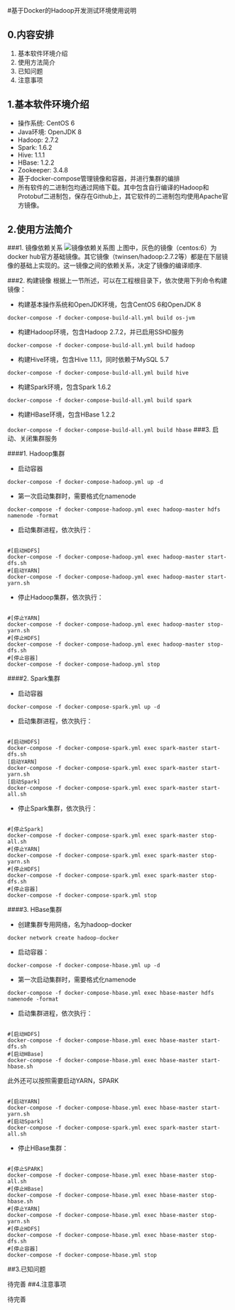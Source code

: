 #基于Docker的Hadoop开发测试环境使用说明

## 0.内容安排
1. 基本软件环境介绍
2. 使用方法简介
3. 已知问题
4. 注意事项

## 1.基本软件环境介绍

- 操作系统: CentOS 6
- Java环境: OpenJDK 8
- Hadoop: 2.7.2
- Spark: 1.6.2
- Hive: 1.1.1
- HBase: 1.2.2
- Zookeeper: 3.4.8
- 基于docker-compose管理镜像和容器，并进行集群的编排
- 所有软件的二进制包均通过网络下载。其中包含自行编译的Hadoop和Protobuf二进制包，保存在Github上，其它软件的二进制包均使用Apache官方镜像。

## 2.使用方法简介

###1. 镜像依赖关系
![镜像依赖关系图](https://github.com/ruoyu-chen/hadoop-docker/raw/master/arch.jpg "镜像依赖关系")
上图中，灰色的镜像（centos:6）为docker hub官方基础镜像。其它镜像（twinsen/hadoop:2.7.2等）都是在下层镜像的基础上实现的。这一镜像之间的依赖关系，决定了镜像的编译顺序.

###2. 构建镜像
根据上一节所述，可以在工程根目录下，依次使用下列命令构建镜像：
	
- 构建基本操作系统和OpenJDK环境，包含CentOS 6和OpenJDK 8
    
`docker-compose -f docker-compose-build-all.yml build os-jvm`

- 构建Hadoop环境，包含Hadoop 2.7.2，并已启用SSHD服务 

`docker-compose -f docker-compose-build-all.yml build hadoop`

- 构建Hive环境，包含Hive 1.1.1，同时依赖于MySQL 5.7

`docker-compose -f docker-compose-build-all.yml build hive`

- 构建Spark环境，包含Spark 1.6.2

`docker-compose -f docker-compose-build-all.yml build spark`

- 构建HBase环境，包含HBase 1.2.2

`docker-compose -f docker-compose-build-all.yml build hbase`
###3. 启动、关闭集群服务

####1. Hadoop集群

- 启动容器
    
<pre><code>docker-compose -f docker-compose-hadoop.yml up -d</code></pre>
	
- 第一次启动集群时，需要格式化namenode

<pre><code>docker-compose -f docker-compose-hadoop.yml exec hadoop-master hdfs namenode -format</code></pre>

- 启动集群进程，依次执行：

<pre><code>
#[启动HDFS]
docker-compose -f docker-compose-hadoop.yml exec hadoop-master start-dfs.sh
#[启动YARN]
docker-compose -f docker-compose-hadoop.yml exec hadoop-master start-yarn.sh
</code></pre>

- 停止Hadoop集群，依次执行：

<pre><code>
#[停止YARN]
docker-compose -f docker-compose-hadoop.yml exec hadoop-master stop-yarn.sh
#[停止HDFS]
docker-compose -f docker-compose-hadoop.yml exec hadoop-master stop-dfs.sh
#[停止容器]
docker-compose -f docker-compose-hadoop.yml stop</code></pre>

####2. Spark集群
- 启动容器

<pre><code>docker-compose -f docker-compose-spark.yml up -d</code></pre>

- 启动集群进程，依次执行：

<pre><code>
#[启动HDFS]
docker-compose -f docker-compose-spark.yml exec spark-master start-dfs.sh
[启动YARN]
docker-compose -f docker-compose-spark.yml exec spark-master start-yarn.sh
[启动Spark]
docker-compose -f docker-compose-spark.yml exec spark-master start-all.sh
</code></pre>

- 停止Spark集群，依次执行：

<pre><code>
#[停止Spark]
docker-compose -f docker-compose-spark.yml exec spark-master stop-all.sh
#[停止YARN]
docker-compose -f docker-compose-spark.yml exec spark-master stop-yarn.sh
#[停止HDFS]
docker-compose -f docker-compose-spark.yml exec spark-master stop-dfs.sh
#[停止容器]
docker-compose -f docker-compose-spark.yml stop</code></pre>

####3. HBase集群

- 创建集群专用网络，名为hadoop-docker

<pre><code>docker network create hadoop-docker</code></pre>

- 启动容器：

<pre><code>docker-compose -f docker-compose-hbase.yml up -d</code></pre>

- 第一次启动集群时，需要格式化namenode

<pre><code>docker-compose -f docker-compose-hbase.yml exec hbase-master hdfs namenode -format</code></pre>

- 启动集群进程，依次执行：

<pre><code>
#[启动HDFS]
docker-compose -f docker-compose-hbase.yml exec hbase-master start-dfs.sh
#[启动HBase]
docker-compose -f docker-compose-hbase.yml exec hbase-master start-hbase.sh
</code></pre>


此外还可以按照需要启动YARN，SPARK

<pre><code>
#[启动YARN]
docker-compose -f docker-compose-hbase.yml exec hbase-master start-yarn.sh
#[启动Spark]
docker-compose -f docker-compose-spark.yml exec spark-master start-all.sh</code></pre>

- 停止HBase集群：

<pre><code>
#[停止SPARK]
docker-compose -f docker-compose-hbase.yml exec hbase-master stop-all.sh
#[停止HBase]
docker-compose -f docker-compose-hbase.yml exec hbase-master stop-hbase.sh
#[停止YARN]
docker-compose -f docker-compose-hbase.yml exec hbase-master stop-yarn.sh
#[停止HDFS]
docker-compose -f docker-compose-hbase.yml exec hbase-master stop-dfs.sh
#[停止容器]
docker-compose -f docker-compose-hbase.yml stop
</code></pre>

##3.已知问题

待完善
##4.注意事项

待完善
